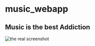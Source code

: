# music_webapp
## Music is the best Addiction
![the real screenshot](https://github.com/Aayush-404/music_webapp/blob/master/ss_web.PNG)
